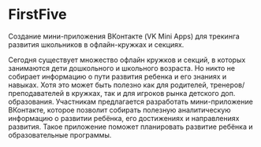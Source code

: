 # FirstFive
Создание мини-приложения ВКонтакте (VK Mini Apps) для трекинга развития школьников в офлайн-кружках и секциях.

Сегодня существует множество офлайн кружков и секций, в которых занимаются дети дошкольного и школьного возраста. Но никто не собирает информацию о пути развития ребенка и его знаниях и навыках. Хотя это может быть полезно как для родителей, тренеров/преподавателей в кружках, так и для игроков рынка детского доп. образования. Участникам предлагается разработать мини-приложение ВКонтакте, которое позволит собирать полезную аналитическую информацию о развитии ребёнка, его достижениях и направлениях развития. Такое приложение поможет планировать развитие ребёнка и образовательные программы.
